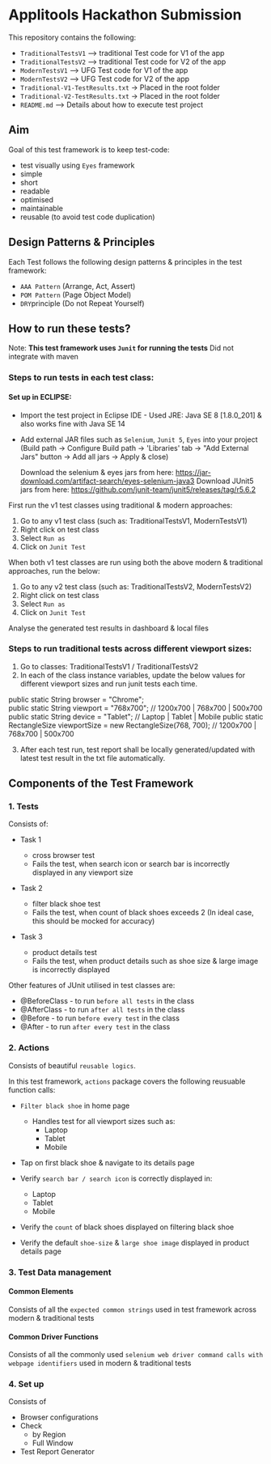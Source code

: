 # Applitools Hackathon Submission

This repository contains the following:
- `TraditionalTestsV1`  —> traditional Test code for V1 of the app
- `TraditionalTestsV2`  —> traditional Test code for V2 of the app 
- `ModernTestsV1`     —> UFG Test code for V1 of the app 
- `ModernTestsV2`      —> UFG Test code for V2 of the app 
- `Traditional-V1-TestResults.txt`  -> Placed in the root folder
- `Traditional-V2-TestResults.txt`  -> Placed in the root folder
- `README.md` –> Details about how to execute test project 

## Aim

Goal of this test framework is to keep test-code:
- test visually using `Eyes` framework
- simple
- short
- readable
- optimised
- maintainable
- reusable (to avoid test code duplication)

## Design Patterns & Principles

Each Test follows the following design patterns & principles in the test framework:
- `AAA Pattern` (Arrange, Act, Assert)
- `POM Pattern` (Page Object Model)
- `DRY`principle (Do not Repeat Yourself)

## How to run these tests?

Note: 
**This test framework uses `Junit` for running the tests**
Did not integrate with maven

### Steps to run tests in each test class:

#### Set up in ECLIPSE:

- Import the test project in Eclipse IDE - Used JRE: Java SE 8 [1.8.0_201] & also works fine with Java SE 14

- Add external JAR files such as `Selenium`, `Junit 5`, `Eyes` into your project
	(Build path -> Configure Build path -> 'Libraries' tab -> "Add External Jars" button -> Add all jars -> Apply & close)
	
	Download the selenium & eyes jars from here: https://jar-download.com/artifact-search/eyes-selenium-java3 
	Download JUnit5 jars from here: https://github.com/junit-team/junit5/releases/tag/r5.6.2

First run the v1 test classes using traditional & modern approaches:

 1. Go to any v1 test class (such as: TraditionalTestsV1, ModernTestsV1) 
 2. Right click on test class 
 3. Select `Run as` 
 4. Click on `Junit Test`

When both v1 test classes are run using both the above modern & traditional approaches, run the below: 

 1. Go to any v2 test class (such as: TraditionalTestsV2, ModernTestsV2) 
 2. Right click on test class 
 3. Select `Run as` 
 4. Click on `Junit Test`

Analyse the generated test results in dashboard & local files

### Steps to run traditional tests across different viewport sizes:

1. Go to classes: TraditionalTestsV1 / TraditionalTestsV2
2. In each of the class instance variables, update the below values for different viewport sizes and run junit tests each time. 

  public static String browser = "Chrome";  
  public static String viewport = "768x700";                              // 1200x700 | 768x700 | 500x700
  public static String device = "Tablet";                                 // Laptop   | Tablet  | Mobile
  public static RectangleSize viewportSize = new RectangleSize(768, 700); // 1200x700 | 768x700 | 500x700
	
3. After each test run, test report shall be locally generated/updated with latest test result in the txt file automatically. 

## Components of the Test Framework

### 1. Tests

Consists of:

- Task 1 
	- cross browser test
	- Fails the test, when search icon or search bar is incorrectly displayed in any viewport size

- Task 2 
	- filter black shoe test
	- Fails the test, when count of black shoes exceeds 2 (In ideal case, this should be mocked for accuracy)

- Task 3 
	- product details test 
	- Fails the test, when product details such as shoe size & large image is incorrectly displayed


Other features of JUnit utilised in test classes are:

- @BeforeClass  - to run `before all tests` in the class 
- @AfterClass   - to run `after all tests` in the class 
- @Before 	- to run `before every test` in the class
- @After	- to run `after every test` in the class 


### 2. Actions 

Consists of beautiful `reusable logics`.

In this test framework, `actions` package covers the following reusuable function calls:

- `Filter black shoe` in home page 
  - Handles test for all viewport sizes such as: 
    - Laptop
    - Tablet  
    - Mobile
    
- Tap on first black shoe & navigate to its details page

- Verify `search bar / search icon` is correctly displayed in: 
    - Laptop
    - Tablet  
    - Mobile

- Verify the `count` of black shoes displayed on filtering black shoe

- Verify the default `shoe-size` & `large shoe image` displayed in product details page

### 3. Test Data management

#### Common Elements
  Consists of all the `expected common strings` used in test framework across modern & traditional tests

#### Common Driver Functions
  Consists of all the commonly used `selenium web driver command calls with webpage identifiers` used in modern & traditional tests

### 4. Set up 

Consists of 

- Browser configurations 
- Check 
	- by Region
	- Full Window
- Test Report Generator
